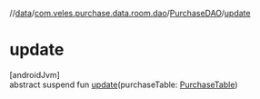 //[data](../../../index.md)/[com.veles.purchase.data.room.dao](../index.md)/[PurchaseDAO](index.md)/[update](update.md)

# update

[androidJvm]\
abstract suspend fun [update](update.md)(purchaseTable: [PurchaseTable](../../com.veles.purchase.data.room.table/-purchase-table/index.md))
